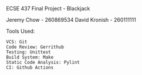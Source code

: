 ECSE 437 Final Project - Blackjack

Jeremy Chow - 260869534
David Kronish - 260111111

Tools Used:
	
	VCS: Git
	Code Review: Gerrithub
	Testing: Unittest
	Build System: Make
	Static Code Analysis: Pylint
	CI: Github Actions
